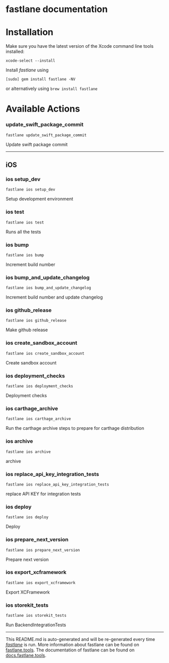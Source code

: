 fastlane documentation
================
# Installation

Make sure you have the latest version of the Xcode command line tools installed:

```
xcode-select --install
```

Install _fastlane_ using
```
[sudo] gem install fastlane -NV
```
or alternatively using `brew install fastlane`

# Available Actions
### update_swift_package_commit
```
fastlane update_swift_package_commit
```
Update swift package commit

----

## iOS
### ios setup_dev
```
fastlane ios setup_dev
```
Setup development environment
### ios test
```
fastlane ios test
```
Runs all the tests
### ios bump
```
fastlane ios bump
```
Increment build number
### ios bump_and_update_changelog
```
fastlane ios bump_and_update_changelog
```
Increment build number and update changelog
### ios github_release
```
fastlane ios github_release
```
Make github release
### ios create_sandbox_account
```
fastlane ios create_sandbox_account
```
Create sandbox account
### ios deployment_checks
```
fastlane ios deployment_checks
```
Deployment checks
### ios carthage_archive
```
fastlane ios carthage_archive
```
Run the carthage archive steps to prepare for carthage distribution
### ios archive
```
fastlane ios archive
```
archive
### ios replace_api_key_integration_tests
```
fastlane ios replace_api_key_integration_tests
```
replace API KEY for integration tests
### ios deploy
```
fastlane ios deploy
```
Deploy
### ios prepare_next_version
```
fastlane ios prepare_next_version
```
Prepare next version
### ios export_xcframework
```
fastlane ios export_xcframework
```
Export XCFramework
### ios storekit_tests
```
fastlane ios storekit_tests
```
Run BackendIntegrationTests

----

This README.md is auto-generated and will be re-generated every time [_fastlane_](https://fastlane.tools) is run.
More information about fastlane can be found on [fastlane.tools](https://fastlane.tools).
The documentation of fastlane can be found on [docs.fastlane.tools](https://docs.fastlane.tools).
